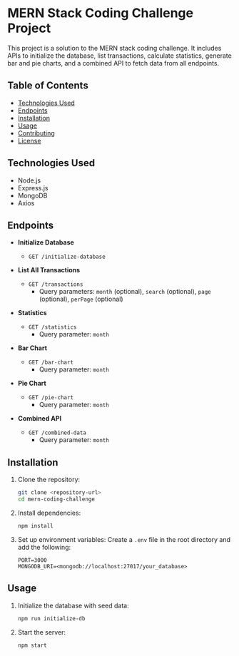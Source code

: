 # MERN Stack Coding Challenge Project

This project is a solution to the MERN stack coding challenge. It includes APIs to initialize the database, list transactions, calculate statistics, generate bar and pie charts, and a combined API to fetch data from all endpoints.

## Table of Contents
- [Technologies Used](#technologies-used)
- [Endpoints](#endpoints)
- [Installation](#installation)
- [Usage](#usage)
- [Contributing](#contributing)
- [License](#license)

## Technologies Used
- Node.js
- Express.js
- MongoDB
- Axios

## Endpoints
- **Initialize Database**
  - `GET /initialize-database`

- **List All Transactions**
  - `GET /transactions`
    - Query parameters: `month` (optional), `search` (optional), `page` (optional), `perPage` (optional)

- **Statistics**
  - `GET /statistics`
    - Query parameter: `month`

- **Bar Chart**
  - `GET /bar-chart`
    - Query parameter: `month`

- **Pie Chart**
  - `GET /pie-chart`
    - Query parameter: `month`

- **Combined API**
  - `GET /combined-data`
    - Query parameter: `month`


## Installation
1. Clone the repository:
   ```bash
   git clone <repository-url>
   cd mern-coding-challenge
   ```

2. Install dependencies:
   ```bash
   npm install
   ```

3. Set up environment variables:
   Create a `.env` file in the root directory and add the following:
   ```env
   PORT=3000
   MONGODB_URI=<mongodb://localhost:27017/your_database>
   ```

## Usage
1. Initialize the database with seed data:
   ```bash
   npm run initialize-db
   ```

2. Start the server:
   ```bash
   npm start
   ```